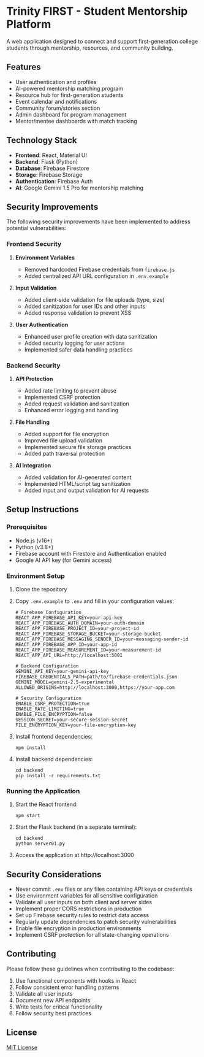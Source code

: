 # Trinity FIRST - Student Mentorship Platform

A web application designed to connect and support first-generation college students through mentorship, resources, and community building.

## Features

- User authentication and profiles
- AI-powered mentorship matching program
- Resource hub for first-generation students
- Event calendar and notifications
- Community forum/stories section
- Admin dashboard for program management
- Mentor/mentee dashboards with match tracking

## Technology Stack

- **Frontend**: React, Material UI
- **Backend**: Flask (Python)
- **Database**: Firebase Firestore
- **Storage**: Firebase Storage
- **Authentication**: Firebase Auth
- **AI**: Google Gemini 1.5 Pro for mentorship matching

## Security Improvements

The following security improvements have been implemented to address potential vulnerabilities:

### Frontend Security

1. **Environment Variables**
   - Removed hardcoded Firebase credentials from `firebase.js`
   - Added centralized API URL configuration in `.env.example`

2. **Input Validation**
   - Added client-side validation for file uploads (type, size)
   - Added sanitization for user IDs and other inputs
   - Added response validation to prevent XSS

3. **User Authentication**
   - Enhanced user profile creation with data sanitization
   - Added security logging for user actions 
   - Implemented safer data handling practices

### Backend Security

1. **API Protection**
   - Added rate limiting to prevent abuse
   - Implemented CSRF protection
   - Added request validation and sanitization
   - Enhanced error logging and handling

2. **File Handling**
   - Added support for file encryption
   - Improved file upload validation
   - Implemented secure file storage practices
   - Added path traversal protection

3. **AI Integration**
   - Added validation for AI-generated content
   - Implemented HTML/script tag sanitization
   - Added input and output validation for AI requests

## Setup Instructions

### Prerequisites

- Node.js (v16+)
- Python (v3.8+)
- Firebase account with Firestore and Authentication enabled
- Google AI API key (for Gemini access)

### Environment Setup

1. Clone the repository
2. Copy `.env.example` to `.env` and fill in your configuration values:
   ```
   # Firebase Configuration
   REACT_APP_FIREBASE_API_KEY=your-api-key
   REACT_APP_FIREBASE_AUTH_DOMAIN=your-auth-domain
   REACT_APP_FIREBASE_PROJECT_ID=your-project-id
   REACT_APP_FIREBASE_STORAGE_BUCKET=your-storage-bucket
   REACT_APP_FIREBASE_MESSAGING_SENDER_ID=your-messaging-sender-id
   REACT_APP_FIREBASE_APP_ID=your-app-id
   REACT_APP_FIREBASE_MEASUREMENT_ID=your-measurement-id
   REACT_APP_API_URL=http://localhost:5001

   # Backend Configuration
   GEMINI_API_KEY=your-gemini-api-key
   FIREBASE_CREDENTIALS_PATH=path/to/firebase-credentials.json
   GEMINI_MODEL=gemini-2.5-experimental
   ALLOWED_ORIGINS=http://localhost:3000,https://your-app.com

   # Security Configuration
   ENABLE_CSRF_PROTECTION=true
   ENABLE_RATE_LIMITING=true
   ENABLE_FILE_ENCRYPTION=false
   SESSION_SECRET=your-secure-session-secret
   FILE_ENCRYPTION_KEY=your-file-encryption-key
   ```

3. Install frontend dependencies:
   ```
   npm install
   ```

4. Install backend dependencies:
   ```
   cd backend
   pip install -r requirements.txt
   ```

### Running the Application

1. Start the React frontend:
   ```
   npm start
   ```

2. Start the Flask backend (in a separate terminal):
   ```
   cd backend
   python server01.py
   ```

3. Access the application at http://localhost:3000

## Security Considerations

- Never commit `.env` files or any files containing API keys or credentials
- Use environment variables for all sensitive configuration
- Validate all user inputs on both client and server sides
- Implement proper CORS restrictions in production
- Set up Firebase security rules to restrict data access
- Regularly update dependencies to patch security vulnerabilities
- Enable file encryption in production environments
- Implement CSRF protection for all state-changing operations

## Contributing

Please follow these guidelines when contributing to the codebase:

1. Use functional components with hooks in React
2. Follow consistent error handling patterns
3. Validate all user inputs
4. Document new API endpoints
5. Write tests for critical functionality
6. Follow security best practices

## License

[MIT License](LICENSE)